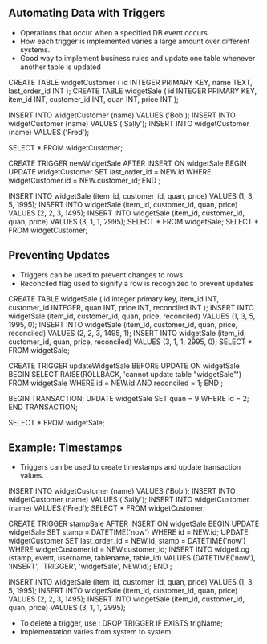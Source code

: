 ## Automating Data with Triggers

- Operations that occur when a specified DB event occurs. 
- How each trigger is implemented varies a large amount over different systems. 
- Good way to implement business rules and update one table whenever another table is updated

CREATE TABLE widgetCustomer ( id INTEGER PRIMARY KEY, name TEXT, last_order_id INT );
CREATE TABLE widgetSale ( id INTEGER PRIMARY KEY, item_id INT, customer_id INT, quan INT, price INT );

INSERT INTO widgetCustomer (name) VALUES ('Bob');
INSERT INTO widgetCustomer (name) VALUES ('Sally');
INSERT INTO widgetCustomer (name) VALUES ('Fred');

SELECT * FROM widgetCustomer;

CREATE TRIGGER newWidgetSale AFTER INSERT ON widgetSale
    BEGIN
        UPDATE widgetCustomer SET last_order_id = NEW.id WHERE widgetCustomer.id = NEW.customer_id;
    END
;

INSERT INTO widgetSale (item_id, customer_id, quan, price) VALUES (1, 3, 5, 1995);
INSERT INTO widgetSale (item_id, customer_id, quan, price) VALUES (2, 2, 3, 1495);
INSERT INTO widgetSale (item_id, customer_id, quan, price) VALUES (3, 1, 1, 2995);
SELECT * FROM widgetSale;
SELECT * FROM widgetCustomer;

## Preventing Updates
- Triggers can be used to prevent changes to rows
- Reconciled flag used to signify a row is recognized to prevent updates

CREATE TABLE widgetSale ( id integer primary key, item_id INT, customer_id INTEGER, quan INT, price INT,
    reconciled INT );
INSERT INTO widgetSale (item_id, customer_id, quan, price, reconciled) VALUES (1, 3, 5, 1995, 0);
INSERT INTO widgetSale (item_id, customer_id, quan, price, reconciled) VALUES (2, 2, 3, 1495, 1);
INSERT INTO widgetSale (item_id, customer_id, quan, price, reconciled) VALUES (3, 1, 1, 2995, 0);
SELECT * FROM widgetSale;

CREATE TRIGGER updateWidgetSale BEFORE UPDATE ON widgetSale
    BEGIN
        SELECT RAISE(ROLLBACK, 'cannot update table "widgetSale"') FROM widgetSale
            WHERE id = NEW.id AND reconciled = 1;
    END
;

BEGIN TRANSACTION;
UPDATE widgetSale SET quan = 9 WHERE id = 2;
END TRANSACTION;

SELECT * FROM widgetSale;


## Example: Timestamps

- Triggers can be used to create timestamps and update transaction values. 

INSERT INTO widgetCustomer (name) VALUES ('Bob');
INSERT INTO widgetCustomer (name) VALUES ('Sally');
INSERT INTO widgetCustomer (name) VALUES ('Fred');
SELECT * FROM widgetCustomer;

CREATE TRIGGER stampSale AFTER INSERT ON widgetSale
    BEGIN
        UPDATE widgetSale SET stamp = DATETIME('now') WHERE id = NEW.id;
        UPDATE widgetCustomer SET last_order_id = NEW.id, stamp = DATETIME('now')
            WHERE widgetCustomer.id = NEW.customer_id;
        INSERT INTO widgetLog (stamp, event, username, tablename, table_id)
            VALUES (DATETIME('now'), 'INSERT', 'TRIGGER', 'widgetSale', NEW.id);
    END
;

INSERT INTO widgetSale (item_id, customer_id, quan, price) VALUES (1, 3, 5, 1995);
INSERT INTO widgetSale (item_id, customer_id, quan, price) VALUES (2, 2, 3, 1495);
INSERT INTO widgetSale (item_id, customer_id, quan, price) VALUES (3, 1, 1, 2995);


- To delete a trigger, use : DROP TRIGGER IF EXISTS trigName;
- Implementation varies from system to system